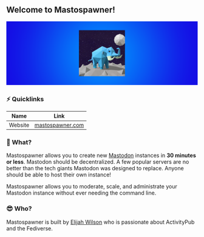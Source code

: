 ## Welcome to Mastospawner!

![](mastospawner-header.png)

### ⚡️ Quicklinks 

| Name    | Link       |
| ------- | ---------- |
| Website | [mastospawner.com](https://www.mastospawner.com) |

### 🤔 What?

Mastospawner allows you to create new [Mastodon](https://joinmastodon.org/) instances in **30 minutes or less**.
Mastodon should be decentralized. A few popular servers are no better than the tech giants Mastodon was designed to replace. Anyone should be able to host their own instance!

Mastospawner allows you to moderate, scale, and administrate your Mastodon instance without ever needing the command line.

### 😎 Who?

Mastospawner is built by [Elijah Wilson](https://github.com/tizz98) who is passionate about ActivityPub and the Fediverse.
